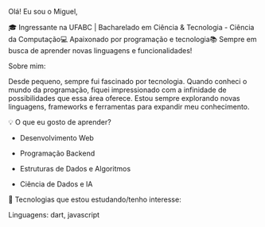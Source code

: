 Olá! Eu sou o Miguel,

🎓 Ingressante na UFABC | Bacharelado em Ciência & Tecnologia - Ciência da Computação💻 Apaixonado por programação e tecnologia📚 Sempre em busca de aprender novas linguagens e funcionalidades!

Sobre mim:

Desde pequeno, sempre fui fascinado por tecnologia. Quando conheci o mundo da programação, fiquei impressionado com a infinidade de possibilidades que essa área oferece. Estou sempre explorando novas linguagens, frameworks e ferramentas para expandir meu conhecimento.

💡 O que eu gosto de aprender?

- Desenvolvimento Web 

- Programação Backend 

- Estruturas de Dados e Algoritmos 

- Ciência de Dados e IA 

🚀 Tecnologias que estou estudando/tenho interesse:

Linguagens: dart, javascript

